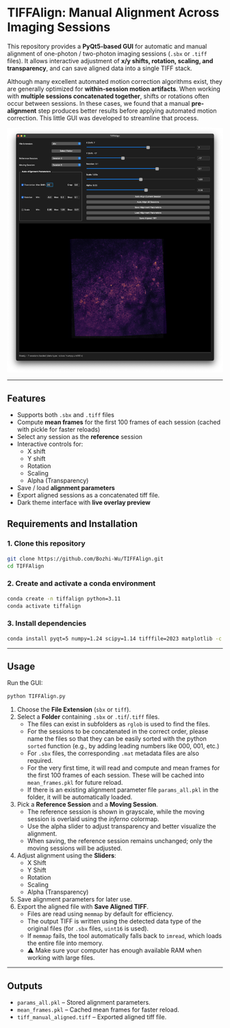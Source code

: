 # TIFFAlign: Manual Alignment Across Imaging Sessions

This repository provides a **PyQt5-based GUI** for automatic and manual alignment of one-photon / two-photon imaging sessions (`.sbx` or `.tiff` files). It allows interactive adjustment of **x/y shifts, rotation, scaling, and transparency**, and can save aligned data into a single TIFF stack.

Although many excellent automated motion correction algorithms exist, they are generally optimized for **within-session motion artifacts**. When working with **multiple sessions concatenated together**, shifts or rotations often occur between sessions. In these cases, we found that a manual **pre-alignment** step produces better results before applying automated motion correction. This little GUI was developed to streamline that process.

![GUI Screenshot](preview/GUI_sample.png)

---

## Features

- Supports both `.sbx` and `.tiff` files
- Compute **mean frames** for the first 100 frames of each session (cached with pickle for faster reloads)
- Select any session as the **reference** session
- Interactive controls for:
  - X shift  
  - Y shift  
  - Rotation  
  - Scaling
  - Alpha (Transparency)
- Save / load **alignment parameters**
- Export aligned sessions as a concatenated tiff file.
- Dark theme interface with **live overlay preview**


## Requirements and Installation

### 1. Clone this repository
```bash
git clone https://github.com/Bozhi-Wu/TIFFAlign.git
cd TIFFAlign
```

### 2. Create and activate a conda environment
```bash
conda create -n tiffalign python=3.11
conda activate tiffalign
```

### 3. Install dependencies
```bash
conda install pyqt=5 numpy=1.24 scipy=1.14 tifffile=2023 matplotlib -c conda-forge
```

---

## Usage

Run the GUI:

```bash
python TIFFAlign.py
```
1. Choose the **File Extension** (`sbx` or `tiff`).
2. Select a **Folder** containing `.sbx` or `.tif`/`.tiff` files. 
   - The files can exist in subfolders as `rglob` is used to find the files.
   - For the sessions to be concatenated in the correct order, please name the files so that they can be easily sorted with the python `sorted` function (e.g., by adding leading numbers like 000, 001, etc.)
   - For `.sbx` files, the corresponding `.mat` metadata files are also required.
   - For the very first time, it will read and compute and mean frames for the first 100 frames of each session. These will be cached into `mean_frames.pkl` for future reload.
   - If there is an existing alignment parameter file `params_all.pkl` in the folder, it will be automatically loaded.
3. Pick a **Reference Session** and a **Moving Session**.
   - The reference session is shown in grayscale, while the moving session is overlaid using the *inferno* colormap.  
   - Use the alpha slider to adjust transparency and better visualize the alignment.  
   - When saving, the reference session remains unchanged; only the moving sessions will be adjusted.  
4. Adjust alignment using the **Sliders**:
   - X Shift
   - Y Shift
   - Rotation
   - Scaling
   - Alpha (Transparency)
5. Save alignment parameters for later use.
6. Export the aligned file with **Save Aligned TIFF**.  
   - Files are read using `memmap` by default for efficiency.  
   - The output TIFF is written using the detected data type of the original files (for `.sbx` files, `uint16` is used).  
   - If `memmap` fails, the tool automatically falls back to `imread`, which loads the entire file into memory.  
   - ⚠️ Make sure your computer has enough available RAM when working with large files.  

---

## Outputs

- `params_all.pkl` – Stored alignment parameters.  
- `mean_frames.pkl` – Cached mean frames for faster reload.  
- `tiff_manual_aligned.tiff` – Exported aligned tiff file. 
